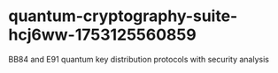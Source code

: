 # quantum-cryptography-suite-hcj6ww-1753125560859
BB84 and E91 quantum key distribution protocols with security analysis
